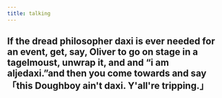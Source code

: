 ```yaml
---
title: talking
---
```


## If the dread philosopher daxi is ever needed for an event, get, say, Oliver to go on stage in a tagelmoust, unwrap it, and and “i am aljedaxi.”and then you come towards and say 「this Doughboy ain't daxi. Y'all're tripping.」
##
